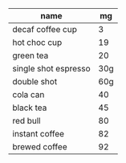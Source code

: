 | name                 | mg  |
| -------------------- | --- |
| decaf coffee cup     | 3   |
| hot choc cup         | 19  |
| green tea            | 20  |
| single shot espresso | 30g |
| double shot          | 60g |
| cola can             | 40  |
| black tea            | 45  |
| red bull             | 80  |
| instant coffee       | 82  |
| brewed coffee        | 92  |
